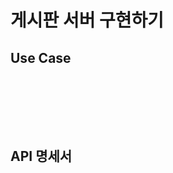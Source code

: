<h1> 게시판 서버 구현하기 </h1>

<h2> Use Case </h2>

[//]: # (<img src="src/main/resources/static/img/Use Case.png">)

<br><br><br>


<br>
<h2>API 명세서 <h2>
 

